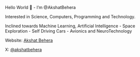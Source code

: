 Hello World 👋 - I’m @AkshatBehera

Interested in Science, Computers, Programming  and Technology.

Inclined towards Machine Learning, Artificial Intelligence - Space Exploration - Self Driving Cars - Avionics and NeuroTechnology

Website: [Akshat Behera](https://akshatbehera.github.io/akshatbeheraonline/#/)

X: [@akshatbehera](twitter.com/akshatbehera)

<!--- LinkedIn: [akshat-behera](linkedin.com/in/akshat-behera) --->


<!---
AkshatBehera/AkshatBehera is a ✨ special ✨ repository because its `README.md` (this file) appears on your GitHub profile.
You can click the Preview link to take a look at your changes.
--->

